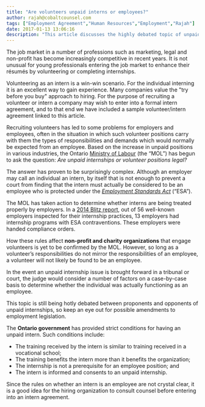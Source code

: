 ```yaml
---
title: "Are volunteers unpaid interns or employees?"
author: rajah@cobaltcounsel.com
tags: ["Employment Agreement","Human Resources","Employment","Rajah"]
date: 2017-01-13 13:06:16
description: "This article discusses the highly debated topic of unpaid interns and the strict regulations imposed by the Ontario government for unpaid interns."
---
```


The job market in a number of professions such as marketing, legal and non-profit has become increasingly competitive in recent years. It is not unusual for young professionals entering the job market to enhance their résumés by volunteering or completing internships.

Volunteering as an intern is a win-win scenario.  For the individual interning it is an excellent way to gain experience. Many companies value the "try before you buy" approach to hiring.  For the purpose of recruiting a volunteer or intern a company may wish to enter into a formal intern agreement, and to that end we have included a sample volunteer/intern agreement linked to this article.

Recruiting volunteers has led to some problems for employers and employees, often in the situation in which such volunteer positions carry with them the types of responsibilities and demands which would normally be expected from an employee. Based on the increase in unpaid positions in various industries, the Ontario [Ministry of Labour](https://www.labour.gov.on.ca/english/es/pubs/internships.php) (the “MOL”) has begun to ask the question: *Are unpaid internships or volunteer positions legal?*

The answer has proven to be surprisingly complex. Although an employer may call an individual an intern, by itself that is not enough to prevent a court from finding that the intern must actually be considered to be an employee who is protected under the [*Employment Standards Act*](https://www.ontario.ca/laws/statute/00e41) (“ESA”).

The MOL has taken action to determine whether interns are being treated properly by employers. In a [2014 Blitz report](https://www.labour.gov.on.ca/english/es/inspections/blitzresults_internships.php), out of 56 well-known employers inspected for their internship practices, 13 employers had internship programs with ESA contraventions. These employers were handed compliance orders.

How these rules affect **non-profit and charity organizations** that engage volunteers is yet to be confirmed by the MOL. However, so long as a volunteer’s responsibilities do not mirror the responsibilities of an employee, a volunteer will not likely be found to be an employee.

In the event an unpaid internship issue is brought forward in a tribunal or court, the judge would consider a number of factors on a case-by-case basis to determine whether the individual was actually functioning as an employee.

This topic is still being hotly debated between proponents and opponents of unpaid internships, so keep an eye out for possible amendments to employment legislation.

The **Ontario government** has provided strict conditions for having an unpaid intern. Such conditions include:

- The training received by the intern is similar to training received in a vocational school;
- The training benefits the intern more than it benefits the organization;
- The internship is not a prerequisite for an employee position; and
- The intern is informed and consents to an unpaid internship.

Since the rules on whether an intern is an employee are not crystal clear, it is a good idea for the hiring organization to consult counsel before entering into an intern agreement.
